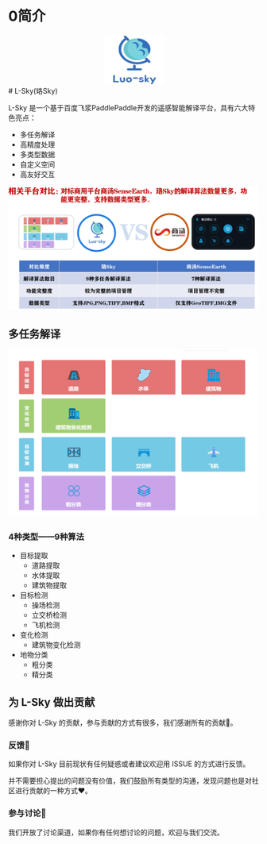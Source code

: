 # 0简介

<div div align= center>
<img src="README.assets/luo-sky.jpg" width = "123" height = "100" />
</div>
# L-Sky(珞Sky)

L-Sky 是一个基于百度飞浆PaddlePaddle开发的遥感智能解译平台，具有六大特色亮点：

- 多任务解译
- 高精度处理
- 多类型数据
- 自定义空间
- 高友好交互

![image-20220711220725116](README.assets/image-20220711220725116.png)

## 多任务解译

![image-20220711221128121](README.assets/image-20220711221128121.png)

### **4种类型——9种算法**

- 目标提取
    - 道路提取
    - 水体提取
    - 建筑物提取
- 目标检测
    - 操场检测
    - 立交桥检测
    - 飞机检测
- 变化检测
    - 建筑物变化检测
- 地物分类
    - 粗分类
    - 精分类

## 为 L-Sky 做出贡献

感谢你对 L-Sky 的贡献，参与贡献的方式有很多，我们感谢所有的贡献💖。

### 反馈🐛

如果你对 L-Sky 目前现状有任何疑惑或者建议欢迎用 ISSUE 的方式进行反馈。

并不需要担心提出的问题没有价值，我们鼓励所有类型的沟通，发现问题也是对社区进行贡献的一种方式❤️。

### 参与讨论💬

我们开放了讨论渠道，如果你有任何想讨论的问题，欢迎与我们交流。
